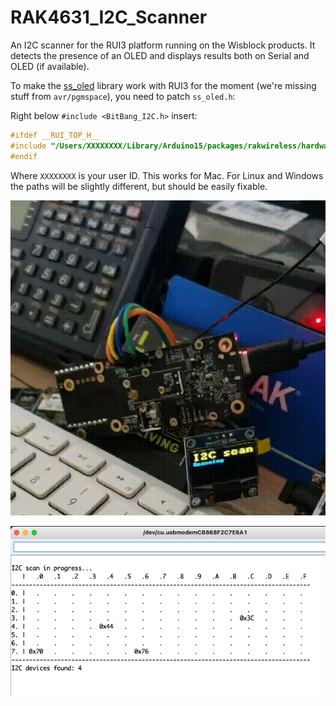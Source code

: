# RAK4631_I2C_Scanner

An I2C scanner for the RUI3 platform running on the Wisblock products. It detects the presence of an OLED and displays results both on Serial and OLED (if available).

To make the [ss_oled](https://github.com/bitbank2/ss_oled) library work with RUI3 for the moment (we're missing stuff from `avr/pgmspace`), you need to patch `ss_oled.h`:

Right below `#include <BitBang_I2C.h>` insert:

```c
#ifdef __RUI_TOP_H__
#include "/Users/XXXXXXXX/Library/Arduino15/packages/rakwireless/hardware/nrf52/1.0.1/cores/nRF5/avr/pgmspace.h"
#endif
```

Where `XXXXXXXX` is your user ID. This works for Mac. For Linux and Windows the paths will be slightly different, but should be easily fixable.

![i2cscan](i2cscan.gif)

![SerialMonitor.png](SerialMonitor.png)